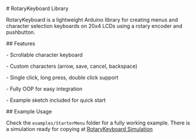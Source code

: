 \# RotaryKeyboard Library



RotaryKeyboard is a lightweight Arduino library for creating menus and character selection keyboards on 20x4 LCDs using a rotary encoder and pushbutton.



\## Features



\- Scrollable character keyboard

\- Custom characters (arrow, save, cancel, backspace)

\- Single click, long press, double click support

\- Fully OOP for easy integration

\- Example sketch included for quick start



\## Example Usage



Check the `examples/StarterMenu` folder for a fully working example.
There is a simulation ready for copying at [RotaryKeyboard Simulation](https://wokwi.com/projects/441642530815823873)



